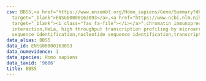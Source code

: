 ```yaml
---
csv: BBS5,<a href="https://www.ensembl.org/Homo_sapiens/Gene/Summary?db=core;g=ENSG00000163093"
  target="_blank">ENSG00000163093</a>,<a href="https://www.ncbi.nlm.nih.gov/pubmed/17216044"
  target="_blank"><i class="fas fa-file"></i></a>",chromatin immunoprecipitation assay,direct
  interaction,HeLa, high throughput transcription profiling by microarray,nucleotide
  sequence identification,nucleotide sequence identification,transcriptional regulation,
data_alias: BBS5
data_id: ENSG00000163093
data_numevidence: 1
data_species: Homo sapiens
data_taxid: '9606'
title: BBS5
---
```

